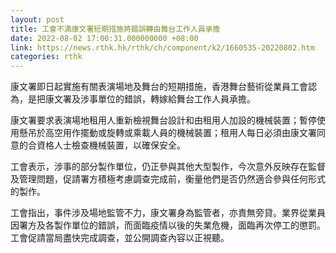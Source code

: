 ```yaml
---
layout: post
title: 工會不滿康文署短期措施將錯誤轉由舞台工作人員承擔
date: 2022-08-02 17:00:31.000000000 +08:00
link: https://news.rthk.hk/rthk/ch/component/k2/1660535-20220802.htm
categories: rthk
---
```


康文署即日起實施有關表演場地及舞台的短期措施，香港舞台藝術從業員工會認為，是把康文署及涉事單位的錯誤，轉嫁給舞台工作人員承擔。

康文署要求表演場地租用人重新檢視舞台設計和由租用人加設的機械裝置；暫停使用懸吊於高空用作擺動或旋轉或乘載人員的機械裝置；租用人每日必須由康文署同意的合資格人士檢查機械裝置，以確保安全。

工會表示，涉事的部分製作單位，仍正參與其他大型製作，今次意外反映存在監督及管理問題，促請署方積極考慮調查完成前，衡量他們是否仍然適合參與任何形式的製作。

工會指出，事件涉及場地監管不力，康文署身為監管者，亦責無旁貸。業界從業員因署方及各製作單位的錯誤，而面臨疫情以後的失業危機，面臨再次停工的懲罰。工會促請當局盡快完成調查，並公開調查內容以正視聽。
